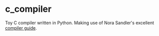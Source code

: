 # c_compiler
Toy C compiler written in Python. Making use of Nora Sandler's excellent [compiler guide](https://norasandler.com/2017/11/29/Write-a-Compiler.html).
